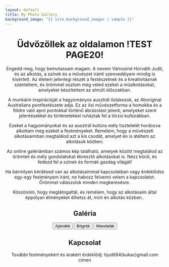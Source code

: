 ```yaml
---
layout: default
title: My Photo Gallery
background_image: "{{ site.background_images | sample }}"
---
```


<div class="center-text">
  <h1>Üdvözöllek az oldalamon !TEST PAGE20! </h1>

  <p>
   Engedd meg, hogy bemutassam magam. A nevem Vámosiné Horváth Judit, és az alkotás, a színek és a művészet iránti szenvedélyem mindig is kísértett. Az életem jelenlegi részét a festészetnek és a kreativitásnak szenteltem, és örömmel osztom meg veled ezeket a műalkotásokat, amelyeket készítettem az elmúlt időszakban.

A munkáim inspirációját a hagyományos ausztrál őslakosok, az Aboriginal Australians pontfestészete adja. Ez az ősi művészetforma a homokba és a földre való apró pontokkal történő ábrázolást jelenti, amelyeket szent jelentésekkel és történetekkel ruháztak fel a törzsi kultúrákban. 

Ezeket a hagyományokat és az ausztrál kultúra mély tiszteletét hordozva alkottam meg ezeket a festményeket. Remélem, hogy a művészeti alkotásaimban megtalálod azt a kis csodát, amelyet én is átéltem az alkotásuk közben.

Az online galériámban számos kép található, amelyek között megtalálod az örömteli és mély gondolatokat ébresztő alkotásokat is. Nézz körül, és fedezd fel a színek és formák gazdag világát!

Ha bármilyen kérdésed van az alkotásaimmal kapcsolatban vagy érdeklődsz egy-egy festményem iránt, ne habozz felvenni velem a kapcsolatot. Örömmel válaszolok minden megkeresésre.

Köszönöm, hogy meglátogattál, és remélem, hogy az alkotásaim által éppolyan élményeket élhetsz át, mint én alkotás közben..
  </p>

<div class="center-text">
  <h2>Galéria</h2>
  <p>
    
  </p>

  <button id="gallery-button1" onclick="showGallery('ajandek')">Ajándék</button>
  <button id="gallery-button2" onclick="showGallery('bogrek')">Bögrék</button>
  <button id="gallery-button3" onclick="showGallery('mandalak')">Mandalák</button>

  <div id="hidden-gallery" style="display: none;"></div>
</div>

  <div class="center-text">
  <h2>Kapcsolat</h2>
  <p>
    További festményekért és árakért érdeklődj: hjudit64(kukac)gmail.com címen
  </p>
  </div>
  
<script src="https://cdnjs.cloudflare.com/ajax/libs/photoswipe/4.1.3/photoswipe.min.js"></script>
<script src="https://cdnjs.cloudflare.com/ajax/libs/photoswipe/4.1.3/photoswipe-ui-default.min.js"></script>
<link rel="stylesheet" href="https://cdnjs.cloudflare.com/ajax/libs/photoswipe/4.1.3/photoswipe.min.css">
<link rel="stylesheet" href="https://cdnjs.cloudflare.com/ajax/libs/photoswipe/4.1.3/default-skin/default-skin.min.css">
<link rel="stylesheet" href="https://cdnjs.cloudflare.com/ajax/libs/simplelightbox/2.7.0/simple-lightbox.min.css">
   <style>
    .center-text {
      text-align: center;
      margin: 0 auto;
      max-width: 800px; /* Set a maximum width for better presentation */
    }

    .gallery-container {
      position: fixed;
      top: 0;
      left: 0;
      right: 0;
      bottom: 0;
      background-color: rgba(0, 0, 0, 0.8);
      display: flex;
      justify-content: center;
      align-items: center;
      z-index: 9999;
    }

    /* Scale the images in the pop-up to 70% of the screen size */
    #hidden-gallery img {
      max-width: 70%;
      max-height: 70vh;
    }
  </style>
<script>
var gallery;

function showGallery(folder) {
  var button = document.getElementById(`gallery-button${folder}`);
  var hiddenGallery = document.getElementById('hidden-gallery');

  if (hiddenGallery.style.display === 'none') {
    getImagesFromRepo(folder).then(function (imageURLs) {
      hiddenGallery.innerHTML = ''; // Clear previous gallery items
      
      for (var i = 0; i < imageURLs.length; i++) {
        var aTag = document.createElement('a');
        aTag.href = imageURLs[i];

        var imgTag = document.createElement('img');
        imgTag.src = imageURLs[i];
        imgTag.alt = 'Photo ' + (i + 1);

        aTag.appendChild(imgTag);
        hiddenGallery.appendChild(aTag);
      }

      hiddenGallery.style.display = 'flex';
      button.innerHTML = 'Bezárás';

      // Initialize PhotoSwipe
      var galleryElement = hiddenGallery.querySelectorAll('a');
      var pswpElement = document.querySelectorAll('.pswp')[0];
      var galleryItems = [];

      for (var i = 0; i < galleryElement.length; i++) {
        var item = galleryElement[i];
        galleryItems.push({
          src: item.href,
          w: item.querySelector('img').naturalWidth,
          h: item.querySelector('img').naturalHeight,
          title: item.getAttribute('data-title')
        });
      }

      gallery = new PhotoSwipe(pswpElement, PhotoSwipeUI_Default, galleryItems, {
        index: 0, // Start at the first image
        bgOpacity: 0.8,
        showHideOpacity: true
      });
      gallery.init();
    });
  } else {
    hiddenGallery.innerHTML = '';
    hiddenGallery.style.display = 'none';
    button.innerHTML = `Galéria ${folder}`;
  }
}  
</script>
